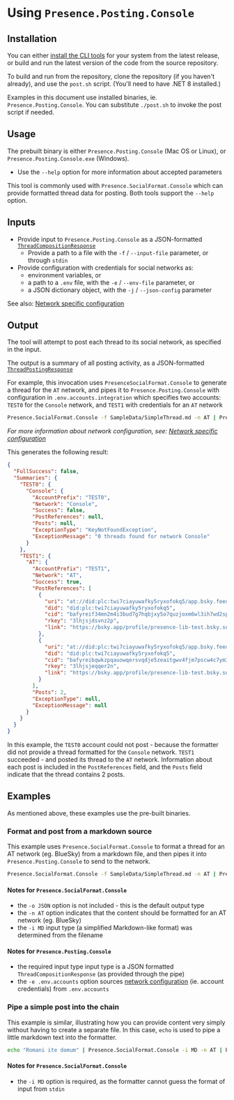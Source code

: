 # Using `Presence.Posting.Console`

## Installation

You can either [install the CLI tools](install-cli-tools.md) for your system from the latest release, or build and run the latest version of the code from the source repository.

To build and run from the repository, clone the repository (if you haven't already), and use the `post.sh` script. (You'll need to have .NET 8 installed.)

Examples in this document use installed binaries, ie. `Presence.Posting.Console`. You can substitute `./post.sh` to invoke the post script if needed.

## Usage

The prebuilt binary is either `Presence.Posting.Console` (Mac OS or Linux), or `Presence.Posting.Console.exe` (Windows).

- Use the `--help` option for more information about accepted parameters

This tool is commonly used with `Presence.SocialFormat.Console` which can provide formatted thread data for posting. Both tools support the `--help` option.

## Inputs

- Provide input to `Presence.Posting.Console` as a JSON-formatted [`ThreadCompositionResponse`](https://github.com/instantiator/presence/blob/main/Presence.SocialFormat.Lib/DTO/ThreadCompositionResponse.cs)
  - Provide a path to a file with the `-f` / `--input-file` parameter, or through `stdin`
- Provide configuration with credentials for social networks as:
  - environment variables, or
  - a path to a `.env` file, with the `-e` / `--env-file` parameter, or
  - a JSON dictionary object, with the `-j` / `--json-config` parameter

See also: [Network specific configuration](../guides/network-specifics.md)

## Output

The tool will attempt to post each thread to its social network, as specified in the input.

The output is a summary of all posting activity, as a JSON-formatted [`ThreadPostingResponse`](https://github.com/instantiator/presence/tree/main/Presence.Posting.Console/DTO/ThreadPostingResponse.cs)

For example, this invocation uses `PresenceSocialFormat.Console` to generate a thread for the `AT` network, and pipes it to `Presence.Posting.Console` with configuration in `.env.accounts.integration` which specifies two accounts: `TEST0` for the `Console` network, and `TEST1` with credentials for an `AT` network

```bash
Presence.SocialFormat.Console -f SampleData/SimpleThread.md -n AT | Presence.Posting.Console -e .env.accounts.integration
```

_For more information about network configuration, see: [Network specific configuration](../guides/network-specifics.md)_

This generates the following result:

```json
{
  "FullSuccess": false,
  "Summaries": {
    "TEST0": {
      "Console": {
        "AccountPrefix": "TEST0",
        "Network": "Console",
        "Success": false,
        "PostReferences": null,
        "Posts": null,
        "ExceptionType": "KeyNotFoundException",
        "ExceptionMessage": "0 threads found for network Console"
      }
    },
    "TEST1": {
      "AT": {
        "AccountPrefix": "TEST1",
        "Network": "AT",
        "Success": true,
        "PostReferences": [
          {
            "uri": "at://did:plc:twi7ciayuwafky5ryxofokq5/app.bsky.feed.post/3lhjsjdsvnz2p",
            "did": "did:plc:twi7ciayuwafky5ryxofokq5",
            "cid": "bafyreif34mn2m4i3bud7g7hqbjxy5o7quzjoxm6wl3ih7wd2sp27lbpt7e",
            "rkey": "3lhjsjdsvnz2p",
            "link": "https://bsky.app/profile/presence-lib-test.bsky.social/post/3lhjsjdsvnz2p"
          },
          {
            "uri": "at://did:plc:twi7ciayuwafky5ryxofokq5/app.bsky.feed.post/3lhjsjeqqer2n",
            "did": "did:plc:twi7ciayuwafky5ryxofokq5",
            "cid": "bafyreibqwkzpqauowqersvqdje5zeaitgwv4fjm7pscw4c7ym3jar6urla",
            "rkey": "3lhjsjeqqer2n",
            "link": "https://bsky.app/profile/presence-lib-test.bsky.social/post/3lhjsjeqqer2n"
          }
        ],
        "Posts": 2,
        "ExceptionType": null,
        "ExceptionMessage": null
      }
    }
  }
}
```

In this example, the `TEST0` account could not post - because the formatter did not provide a thread formatted for the `Console` network. `TEST1` succeeded - and posted its thread to the `AT` network. Information about each post is included in the `PostReferences` field, and the `Posts` field indicate that the thread contains 2 posts.

## Examples

As mentioned above, these examples use the pre-built binaries.

### Format and post from a markdown source

This example uses `Presence.SocialFormat.Console` to format a thread for an AT network (eg. BlueSky) from a markdown file, and then pipes it into `Presence.Posting.Console` to send to the network.

```bash
Presence.SocialFormat.Console -f SampleData/SimpleThread.md -n AT | Presence.Posting.Console -e .env.accounts
```

#### Notes for `Presence.SocialFormat.Console`

- the `-o JSON` option is not included - this is the default output type
- the `-n AT` option indicates that the content should be formatted for an AT network (eg. BlueSky)
- the `-i MD` input type (a simplified Markdown-like format) was determined from the filename

#### Notes for `Presence.Posting.Console`

- the required input type input type is a JSON formatted `ThreadCompositionResponse` (as provided through the pipe)
- the `-e .env.accounts` option sources [network configuration](../guides/network-specifics.md) (ie. account credentials) from `.env.accounts`

### Pipe a simple post into the chain

This example is similar, illustrating how you can provide content very simply without having to create a separate file. In this case, `echo` is used to pipe a little markdown text into the formatter.

```bash
echo "Romani ite domum" | Presence.SocialFormat.Console -i MD -n AT | Presence.Posting.Console -e .env.accounts
```

#### Notes for `Presence.SocialFormat.Console`

- the `-i MD` option is required, as the formatter cannot guess the format of input from `stdin`
